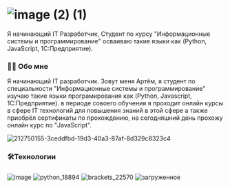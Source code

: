 ![image (2) (1)](https://github.com/0AID0/0AID0/assets/168955155/f9ca6f4a-3caf-4a0c-b05d-76950e867d23)
==========================================================================================================================================

Я начинающий IT Разработчик, Студент по курсу "Информационные системы и программирование" осваиваю такие языки как (Python, JavaScript, 1C:Предприятие).

<h3 align="left">👩‍💻  Обо мне</h3>
Я начинающий IT разработчик. Зовут меня Артём, я студент по специальности "Информационные системы и программирование" изучаю такие языки програмирования как (Python, Javascript, 1C:Предприятие). в периоде совоего обучения я проходит онлайн курсы в сфере IT технологий для повышения знаний в этой сфере а также приобрёл сертификаты по прохождению, на сегодняшний день прохожу онлайн курс по "JavaScript".



![212750155-3ceddfbd-19d3-40a3-87af-8d329c8323c4](https://github.com/0AID0/0AID0/assets/168955155/45690b5c-bb3e-40b5-80d0-7d9883fdd14c)




### 🛠️Технологии

###
![image](https://github.com/0AID0/0AID0/assets/168955155/c521f410-54aa-43af-8f78-b06928096e31)
![python_18894](https://github.com/0AID0/0AID0/assets/168955155/0998e547-c532-496b-aa3e-6820237a5e64)
![brackets_22570](https://github.com/0AID0/0AID0/assets/168955155/ed2a863f-8f63-4793-b980-a3cff4606d89)
![загруженное](https://github.com/0AID0/0AID0/assets/168955155/215e4b24-5acb-4b87-9632-e26e8c5d9033)

